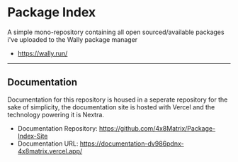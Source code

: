 # Package Index

A simple mono-repository containing all open sourced/available packages i've uploaded to the Wally package manager

- https://wally.run/

---

## Documentation

Documentation for this repository is housed in a seperate repository for the sake of simplicity, the documentation site is hosted with Vercel and the technology powering it is Nextra.

- Documentation Repository: https://github.com/4x8Matrix/Package-Index-Site
- Documentation URL: https://documentation-dv986pdnx-4x8matrix.vercel.app/